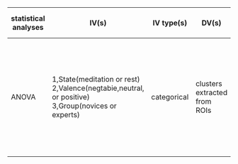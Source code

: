 statistical analyses | IV(s) | IV type(s) | DV(s) | Control Var | Control Var type | Question to be answered | H0
--------------------|--------|------------|-------|-------------|------------------|-------------------------|-----
ANOVA               | 1,State(meditation or rest) 2,Valence(negtabie,neutral, or positive) 3,Group(novices or experts)     | categorical | clusters extracted from ROIs | NA | NA | whether the brain activities levels are different signficantly across the state,valence and group | the brain activities level (the clusters volumes) are the same with varying State, Valence, and Group

